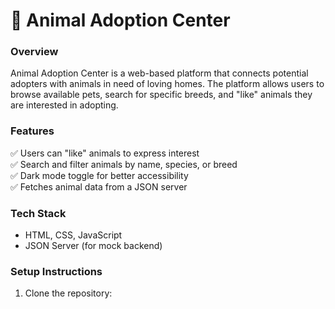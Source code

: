 # 🐾 Animal Adoption Center

### **Overview**
Animal Adoption Center is a web-based platform that connects potential adopters with animals in need of loving homes. The platform allows users to browse available pets, search for specific breeds, and "like" animals they are interested in adopting.

### **Features**
✅ Users can "like" animals to express interest  
✅ Search and filter animals by name, species, or breed  
✅ Dark mode toggle for better accessibility  
✅ Fetches animal data from a JSON server  

### **Tech Stack**
- HTML, CSS, JavaScript  
- JSON Server (for mock backend)  

### **Setup Instructions**
1. Clone the repository:  
   ```sh
  
